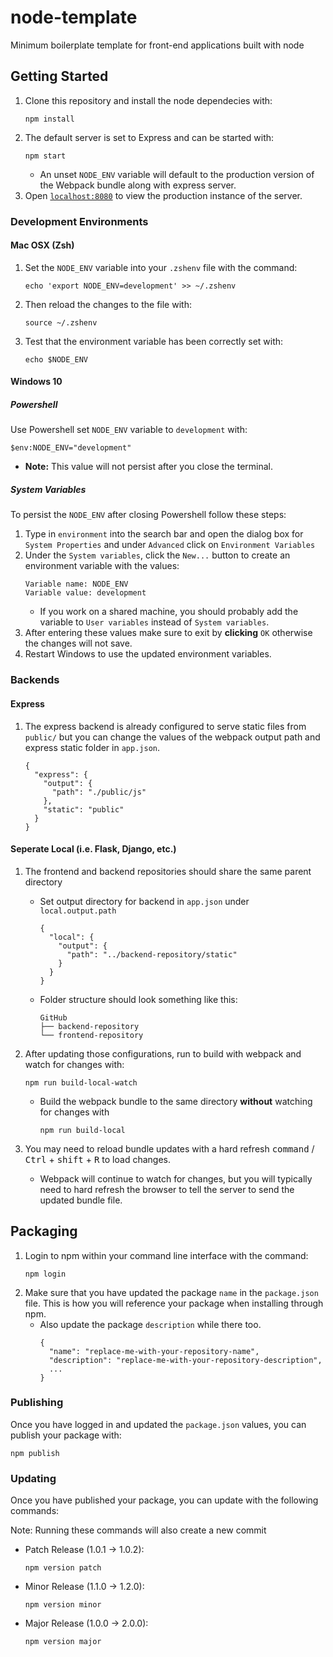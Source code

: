# node-template
Minimum boilerplate template for front-end applications built with node

## Getting Started
1. Clone this repository and install the node dependecies with:
    ```
    npm install
    ```
2. The default server is set to Express and can be started with:
    ```
    npm start
    ```
    * An unset `NODE_ENV` variable will default to the production version of the Webpack bundle along with express server.
3. Open [`localhost:8080`](localhost:8080) to view the production instance of the server.

### Development Environments
#### Mac OSX (Zsh)
1. Set the `NODE_ENV` variable into your `.zshenv` file with the command:
    ```
    echo 'export NODE_ENV=development' >> ~/.zshenv
    ```
2. Then reload the changes to the file with:
    ```
    source ~/.zshenv
    ```
3. Test that the environment variable has been correctly set with:
    ```
    echo $NODE_ENV
    ```

#### Windows 10
##### Powershell
Use Powershell set `NODE_ENV` variable to `development` with:
```
$env:NODE_ENV="development"
```
  * **Note:** This value will not persist after you close the terminal.

##### System Variables
To persist the `NODE_ENV` after closing Powershell follow these steps:
1. Type in `environment` into the search bar and open the dialog box for `System Properties` and under `Advanced` click on `Environment Variables`
2. Under the `System variables`, click the `New...` button to create an environment variable with the values:
    ```
    Variable name: NODE_ENV
    Variable value: development
    ```
    * If you work on a shared machine, you should probably add the variable to `User variables` instead of `System variables`.
3. After entering these values make sure to exit by **clicking** `OK` otherwise the changes will not save.
4. Restart Windows to use the updated environment variables.
### Backends
#### Express
1. The express backend is already configured to serve static files from `public/` but you can change the values of the webpack output path and express static folder in `app.json`.
    ```
    {
      "express": {
        "output": {
          "path": "./public/js"
        },
        "static": "public"
      }
    } 
    ```

#### Seperate Local (i.e. Flask, Django, etc.)
1. The frontend and backend repositories should share the same parent directory
    * Set output directory for backend in `app.json` under `local.output.path`
      ```
      {
        "local": {
          "output": {
            "path": "../backend-repository/static"
          }
        }
      } 
      ```
    * Folder structure should look something like this:
      ```
      GitHub
      ├── backend-repository
      └── frontend-repository
      ```
2. After updating those configurations, run  to build with webpack and watch for changes with:
    ```
    npm run build-local-watch
    ```
    * Build the webpack bundle to the same directory **without** watching for changes with 
      ```
      npm run build-local
      ```

3. You may need to reload bundle updates with a hard refresh <kbd>command</kbd> / <kbd>Ctrl</kbd> + <kbd>shift</kbd> + <kbd>R</kbd> to load changes.
    * Webpack will continue to watch for changes, but you will typically need to hard refresh the browser to tell the server to send the updated bundle file.

## Packaging
1. Login to npm within your command line interface with the command:
    ```
    npm login
    ```
2. Make sure that you have updated the package `name` in the `package.json` file. This is how you will reference your package when installing through npm.
    * Also update the package `description` while there too.
        ```
        {
          "name": "replace-me-with-your-repository-name",
          "description": "replace-me-with-your-repository-description",
          ...
        }
        ```

### Publishing
Once you have logged in and updated the `package.json` values, you can publish your package with:

```
npm publish
```

### Updating
Once you have published your package, you can update with the following commands:

Note: Running these commands will also create a new commit

* Patch Release (1.0.1 -> 1.0.2):
  ```
  npm version patch
  ```
* Minor Release (1.1.0 -> 1.2.0):
  ```
  npm version minor
  ```
* Major Release (1.0.0 -> 2.0.0):
  ```
  npm version major
  ```